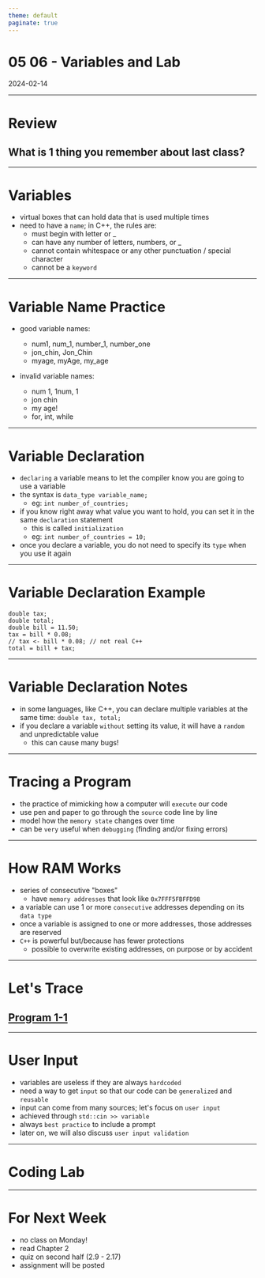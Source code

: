 ```yaml
---
theme: default
paginate: true
---
```


# 05 06 - Variables and Lab
2024-02-14

---

# Review
## What is 1 thing you remember about last class?

---

# Variables

- virtual boxes that can hold data that is used multiple times
- need to have a `name`; in C++, the rules are:
  - must begin with letter or _
  - can have any number of letters, numbers, or _
  - cannot contain whitespace or any other punctuation / special character
  - cannot be a `keyword`

---

# Variable Name Practice

- good variable names:
  - num1, num_1, number_1, number_one
  - jon_chin, Jon_Chin
  - myage, myAge, my_age

- invalid variable names:
  - num 1, 1num, 1
  - jon chin
  - my age!
  - for, int, while
  
---

# Variable Declaration

- `declaring` a variable means to let the compiler know you are going to use a variable
- the syntax is `data_type variable_name;`
  - eg: `int number_of_countries;`
- if you know right away what value you want to hold, you can set it in the same `declaration` statement
  - this is called `initialization`
  - eg: `int number_of_countries = 10;`
- once you declare a variable, you do not need to specify its `type` when you use it again

---

# Variable Declaration Example

```
double tax;
double total;
double bill = 11.50;
tax = bill * 0.08;
// tax <- bill * 0.08; // not real C++
total = bill + tax;
```

---

# Variable Declaration Notes

- in some languages, like C++, you can declare multiple variables at the same time: `double tax, total;`
- if you declare a variable `without` setting its value, it will have a `random` and unpredictable value
  - this can cause many bugs!

---

# Tracing a Program

- the practice of mimicking how a computer will `execute` our code
- use pen and paper to go through the `source` code line by line
- model how the `memory state` changes over time
- can be `very` useful when `debugging` (finding and/or fixing errors)

---

# How RAM Works

- series of consecutive "boxes"
  - have `memory addresses` that look like `0x7FFF5FBFFD98`
- a variable can use 1 or more `consecutive` addresses depending on its `data type`
- once a variable is assigned to one or more addresses, those addresses are reserved
- `C++` is powerful but/because has fewer protections
  - possible to overwrite existing addresses, on purpose or by accident

---

# Let's Trace
## [Program 1-1](https://replit.com/@jonchin/Program-1-1)

---

# User Input

- variables are useless if they are always `hardcoded`
- need a way to get `input` so that our code can be `generalized` and `reusable`
- input can come from many sources; let's focus on `user input`
- achieved through `std::cin >> variable`
- always `best practice` to include a prompt
- later on, we will also discuss `user input validation`

---

# Coding Lab

---

# For Next Week

- no class on Monday!
- read Chapter 2
- quiz on second half (2.9 - 2.17)
- assignment will be posted
